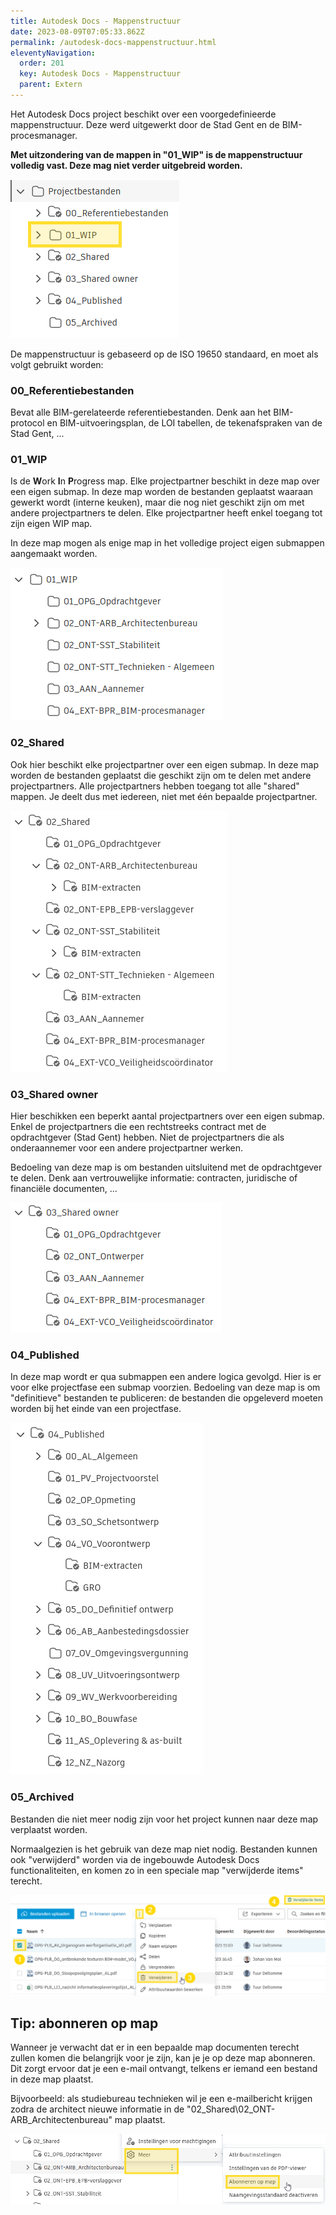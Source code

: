 ```yaml
---
title: Autodesk Docs - Mappenstructuur
date: 2023-08-09T07:05:33.862Z
permalink: /autodesk-docs-mappenstructuur.html
eleventyNavigation:
  order: 201
  key: Autodesk Docs - Mappenstructuur
  parent: Extern
---
```

Het Autodesk Docs project beschikt over een voorgedefinieerde mappenstructuur.  Deze werd uitgewerkt door de Stad Gent en de BIM-procesmanager.

**Met uitzondering van de mappen in "01_WIP" is de mappenstructuur volledig vast.  Deze mag niet verder uitgebreid worden.**

![](/content/images/mappenstructuur-wip.png)

De mappenstructuur is gebaseerd op de ISO 19650 standaard, en moet als volgt gebruikt worden:

### 00_Referentiebestanden

Bevat alle BIM-gerelateerde referentiebestanden.  Denk aan het BIM-protocol en BIM-uitvoeringsplan, de LOI tabellen, de tekenafspraken van de Stad Gent, ...

### 01_WIP

Is de **W**ork **I**n **P**rogress map.  Elke projectpartner beschikt in deze map over een eigen submap.  In deze map worden de bestanden geplaatst waaraan gewerkt wordt (interne keuken), maar die nog niet geschikt zijn om met andere projectpartners te delen.  Elke projectpartner heeft enkel toegang tot zijn eigen WIP map.

In deze map mogen als enige map in het volledige project eigen submappen aangemaakt worden.

![](/content/images/mappenstructuur-wip-map.png)

### 02_Shared

Ook hier beschikt elke projectpartner over een eigen submap.  In deze map worden de bestanden geplaatst die geschikt zijn om te delen met andere projectpartners.  Alle projectpartners hebben toegang tot alle "shared" mappen.  Je deelt dus met iedereen, niet met één bepaalde projectpartner.

![](/content/images/mappenstructuur-shared-map.png)

### 03_Shared owner

Hier beschikken een beperkt aantal projectpartners over een eigen submap.  Enkel de projectpartners die een rechtstreeks contract met de opdrachtgever (Stad Gent) hebben.  Niet de projectpartners die als onderaannemer voor een andere projectpartner werken.

Bedoeling van deze map is om bestanden uitsluitend met de opdrachtgever te delen.  Denk aan vertrouwelijke informatie: contracten, juridische of financiële documenten, ...

![](/content/images/mappenstructuur-shared-owner-map.png)

### 04_Published

In deze map wordt er qua submappen een andere logica gevolgd.  Hier is er voor elke projectfase een submap voorzien.  Bedoeling van deze map is om "definitieve" bestanden te publiceren: de bestanden die opgeleverd moeten worden bij het einde van een projectfase.

![](/content/images/mappenstructuur-published-map.png)

### 05_Archived

Bestanden die niet meer nodig zijn voor het project kunnen naar deze map verplaatst worden.

Normaalgezien is het gebruik van deze map niet nodig.  Bestanden kunnen ook "verwijderd" worden via de ingebouwde Autodesk Docs  functionaliteiten, en komen zo in een speciale map "verwijderde items" terecht.

![](/content/images/mappenstructuur-verwijderde-items.png)

## Tip: abonneren op map

Wanneer je verwacht dat er in een bepaalde map documenten terecht zullen komen die belangrijk voor je zijn, kan je je op deze map abonneren.  Dit zorgt ervoor dat je een e-mail ontvangt, telkens er iemand een bestand in deze map plaatst.

Bijvoorbeeld: als studiebureau technieken wil je een e-mailbericht krijgen zodra de architect nieuwe informatie in de "02_Shared\02_ONT-ARB_Architectenbureau" map plaatst.

![](/content/images/mappenstructuur-abonneren-op-map.png)